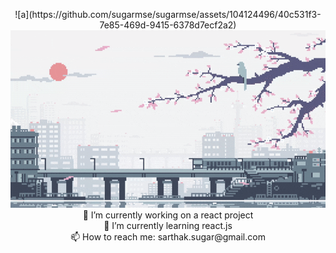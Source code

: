 <p align="center">
  ![a](https://github.com/sugarmse/sugarmse/assets/104124496/40c531f3-7e85-469d-9415-6378d7ecf2a2)

<img src="a.gif" alt="animated" />
🔭 I’m currently working on a react project <br>
🌱 I’m currently learning react.js <br>
📫 How to reach me: sarthak.sugar@gmail.com
</p>

<!--
**sugarmse/sugarmse** is a ✨ _special_ ✨ repository because its `README.md` (this file) appears on your GitHub profile.

Here are some ideas to get you started:

- 🔭 I’m currently working on ...
- 🌱 I’m currently learning ...react.js
- 👯 I’m looking to collaborate on ...
- 🤔 I’m looking for help with ...
- 💬 Ask me about ...
- 📫 How to reach me: ...sarthak.sugar@gmail.com
- 😄 Pronouns: ...he/him
- ⚡ Fun fact: ...
-->
